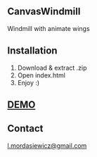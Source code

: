 ## CanvasWindmill
Windmill with animate wings

## Installation

1. Download & extract .zip
2. Open index.html
3. Enjoy :)

## **[DEMO]**

## Contact

l.mordasiewicz@gmail.com

[DEMO]: <http://htmlpreview.github.io/?https://github.com/mlukasz7/CanvasWindmill/blob/master/CanvasWindmill/index.html>
